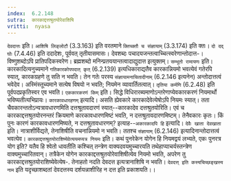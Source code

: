 ```yaml
---
index:  6.2.148
sutra:  कारकाद्दत्तश्रुतयोरेवाशिषि
vritti:  nyasa
---
```


`देवदात्तः` इति। `आशिषि लिङ्लोटौ` (3.3.163) इति वरतमाने `क्तिच्क्तौ च संज्ञायाम्` (3.3.174) इति क्तः। `दो दद् घोः` (7.4.46) इति ददादेशः, पूर्ववत् तृतीयासमासः। देवशब्दः पचादयजन्तत्वाच्चित्स्वरेणान्तोदात्त-। विष्णुशब्दोऽपि प्रातिपदिकस्वरेण। ब्रह्मशब्दो मनिन्प्रतययान्तत्वादाद्युदात्त इत्युक्तम्।
`सम्भूतो रामायणः` इति। कारकादित्यनुच्यमाने `गतिकारकोपपदात् कृत्` (6.2.139) इत्यधिकाराद्यतैव कारकान्नियमो भवत्येवं गतेरपि स्यात्, कारकग्रहणे तु सति न भवति। तेन गतेः परस्य `संज्ञायामनाचितादीनाम्` (6.2.146 इत्यनेन) अन्तोदात्तत्वं भवेदेव। अस्मिंस्तूच्यमाने सत्येष विषयो न भवति; नियमेन व्यावार्तितत्वात्। `तृतिया कर्मणि` (6.2.48) इति पूर्वपदप्रकृतिस्वर एव भवति।
`एककारकरणं किम्` इति। सिद्धे विधिरारब्यमाणोऽन्तरेणाप्येवकारकरणं नियमार्थो भविष्यतीत्यभिप्रायः। `कारकावधारहणम्` इत्यादि। असति ह्येवकारे कारकादेवेत्येषोऽपि नियमः स्यात्। तता चैवकारन्ततोऽन्यत्रावधारणमिति दत्तश्रूतावदारणं स्यात्--कारकादेव दत्तश्रुतयोरिति। एवं च कारकाद्दत्तश्रुतयोरनन्तरं क्रियमाणे कारकावधारणमिष्टं भवति, न दत्तश्रुतावदारणमिष्टम्। तेनैवकारः कृतः। किं पुनः कारणं कारकावधारणमिष्यते, न दत्तश्रुतावधारणम्? इत्याह--`अकारकादपि हि` इत्यादि। `देवैः खाता देवखाता` इति। नात्राशीर्विद्यते, तेनाशिषीति वचनान्नियमो न भवति। ततश्च `संज्ञायाम्` (6.2.146) इत्यादिनान्तोदात्तत्वं भवत्येव।
`कारकाद्दत्तश्रुतयोराशिष्येवेत्ययमप्यत्र नियमः` इति। कथं पुनरेकेन योगेन हि नियमद्वयं लभ्यते, एकः पुनरत्र योग इति? यतैव हि श्वेतो धावतीति कश्चित् तन्त्रेण वाक्यदवयमुच्चारयति तथेहाप्याचर्यस्तन्त्रेण वाक्यमुच्चारितवान्। तत्रैकेन योगेन कारकाद्दत्तश्रुतयोरेवाशिषीत्येव नियमो भवति, अपरेण तु कारकाद्दत्तश्रुतयोराशिष्येवेत्येष-. तेनाहतो नदति देवदत्त इत्यत्रानाशिषि न भवति। `देवदत्त् इति कस्यचिच्छङ्खस्य नाम` इति यदृच्छाशब्दतां देवदत्तस्य दर्शयन्नाशीरिह न दत्त इति प्रकाशयति।।

